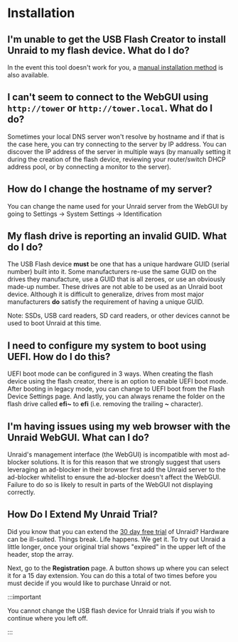 # Installation

## I'm unable to get the USB Flash Creator to install Unraid to my flash device. What do I do?

In the event this tool doesn't work for you, a [manual installation method](/unraid-os/getting-started/manual-install-method.md) is also available.

## I can't seem to connect to the WebGUI using `http://tower` or `http://tower.local`. What do I do?

Sometimes your local DNS server won't resolve by hostname and if that is the case here, you can try connecting to the server by IP address. You can discover the IP address of the server in multiple ways (by manually setting it during the creation of the flash device, reviewing your router/switch DHCP address pool, or by connecting a monitor to the server).

## How do I change the hostname of my server?

You can change the name used for your Unraid server from the WebGUI by going to Settings → System Settings → Identification

## My flash drive is reporting an invalid GUID. What do I do?

The USB Flash device **must** be one that has a unique hardware GUID (serial number) built into it. Some manufacturers re-use the same GUID on the drives they manufacture, use a GUID that is all zeroes, or use an obviously made-up number. These drives are not able to be used as an Unraid boot device. Although it is difficult to generalize, drives from most major manufacturers **do** satisfy the requirement of having a unique GUID.

Note: SSDs, USB card readers, SD card readers, or other devices cannot be used to boot Unraid at this time.

## I need to configure my system to boot using UEFI. How do I do this?

UEFI boot mode can be configured in 3 ways. When creating the flash device using the flash creator, there is an option to enable UEFI boot mode. After booting in legacy mode, you can change to UEFI boot from the Flash Device Settings page. And lastly, you can always rename the folder on the flash drive called **efi~** to **efi** (i.e. removing the trailing **~** character).

## I'm having issues using my web browser with the Unraid WebGUI. What can I do?

Unraid's management interface (the WebGUI) is incompatible with most ad-blocker solutions. It is for this reason that we strongly suggest that users leveraging an ad-blocker in their browser first add the Unraid server to the ad-blocker whitelist to ensure the ad-blocker doesn't affect the WebGUI. Failure to do so is likely to result in parts of the WebGUI not displaying correctly.

## How Do I Extend My Unraid Trial?

Did you know that you can extend the [30 day free trial](https://unraid.net/download) of Unraid? Hardware can be ill-suited. Things break. Life happens. We get it. To try out Unraid a little longer, once your original trial shows "expired" in the upper left of the header, stop the array.

Next, go to the **Registration** page. A button shows up where you can select it for a 15 day extension. You can do this a total of two times before you must decide if you would like to purchase Unraid or not.

:::important

You cannot change the USB flash device for Unraid trials if you wish to continue where you left off.

:::
